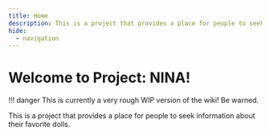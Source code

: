 ```yaml
---
title: Home
description: This is a project that provides a place for people to seek information about their favorite dolls.
hide:
  - navigation
---
```

# Welcome to Project: NINA!
!!! danger
    This is currently a very rough WIP version of the wiki! Be warned.

This is a project that provides a place for people to seek information about their favorite dolls.
